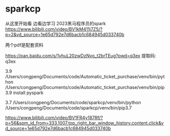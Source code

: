 # sparkcp

从这里开始看 边看边学习
2023黑马程序员的spark
https://www.bilibili.com/video/BV1kM411j7Z5/?p=2&vd_source=1e65d792e7d6bacb1c684945d033740b

两个pdf是配套资料


https://pan.baidu.com/s/1yhuL20zwDzNvo_t2brTEug?pwd=q3ex
提取码: q3ex

3.9  /Users/congpeng/Documents/code/Automatic_ticket_purchase/venv/bin/python
/Users/congpeng/Documents/code/Automatic_ticket_purchase/venv/bin/pip3.9 install pyspark 



3.7  /Users/congpeng/Documents/code/sparkcp/venv/bin/python
/Users/congpeng/Documents/code/sparkcp/venv/bin/pip3.7

https://www.bilibili.com/video/BV1FR4y187Rf/?p=56&spm_id_from=333.1007.top_right_bar_window_history.content.click&vd_source=1e65d792e7d6bacb1c684945d033740b